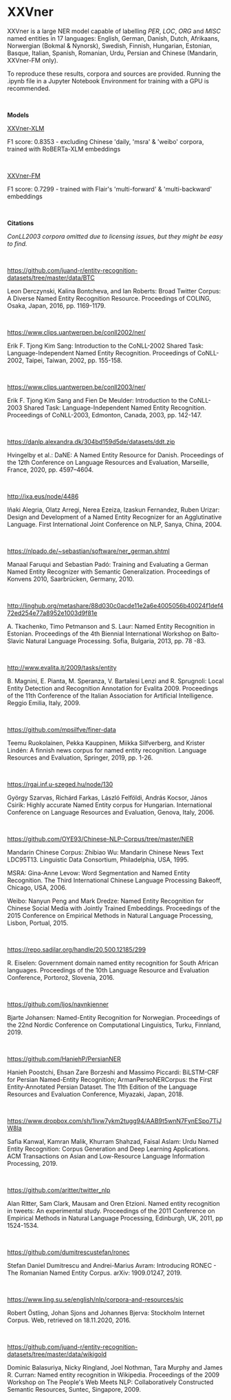 # XXVner


XXVner is a large NER model capable of labelling *PER*, *LOC*, *ORG* and *MISC* named entities in 17 languages: English, German, Danish, Dutch, Afrikaans, Norwergian (Bokmal & Nynorsk), Swedish, Finnish, Hungarian, Estonian, Basque, Italian, Spanish, Romanian, Urdu, Persian and Chinese (Mandarin, XXVner-FM only).

To reproduce these results, corpora and sources are provided. Running the .ipynb file in a Jupyter Notebook Environment for training with a GPU is recommended.

&nbsp;

**Models**

[XXVner-XLM](https://drive.google.com/file/d/10txivO02tKV7kXT6ja9VnGfgRhZG10nD) 

F1 score: 0.8353 - excluding Chinese 'daily, 'msra' & 'weibo' corpora, trained with RoBERTa-XLM embeddings

&nbsp;

[XXVner-FM](https://drive.google.com/file/d/1ViwtJVWgTrBNrojNc9VKd3GplvYK7vT1)  

F1 score: 0.7299 - trained  with Flair's 'multi-forward' & 'multi-backward' embeddings

&nbsp;

**Citations**

*ConLL2003 corpora omitted due to licensing issues, but they might be easy to find.*
 
&nbsp;

https://github.com/juand-r/entity-recognition-datasets/tree/master/data/BTC 

Leon Derczynski, Kalina Bontcheva, and Ian Roberts: Broad Twitter Corpus: A Diverse Named Entity Recognition Resource. Proceedings of COLING, Osaka, Japan, 2016, pp. 1169-1179.
 
&nbsp;
 
https://www.clips.uantwerpen.be/conll2002/ner/ 

Erik F. Tjong Kim Sang: Introduction to the CoNLL-2002 Shared Task: Language-Independent Named Entity Recognition. Proceedings of CoNLL-2002, Taipei, Taiwan, 2002, pp. 155-158.
 
&nbsp;
 
https://www.clips.uantwerpen.be/conll2003/ner/ 

Erik F. Tjong Kim Sang and Fien De Meulder: Introduction to the CoNLL-2003 Shared Task: Language-Independent Named Entity Recognition. Proceedings of CoNLL-2003, Edmonton, Canada, 2003, pp. 142-147.
 
&nbsp;
 
https://danlp.alexandra.dk/304bd159d5de/datasets/ddt.zip

Hvingelby et al.: DaNE: A Named Entity Resource for Danish. Proceedings of the 12th Conference on Language Resources and Evaluation, Marseille, France, 2020, pp. 4597–4604.
 
&nbsp;
 
http://ixa.eus/node/4486

Iñaki Alegria, Olatz Arregi, Nerea Ezeiza, Izaskun Fernandez, Ruben Urizar: Design and Development of a Named Entity Recognizer for an Agglutinative Language. First International Joint Conference on NLP, Sanya, China, 2004.
 
&nbsp;
 
https://nlpado.de/~sebastian/software/ner_german.shtml

Manaal Faruqui and Sebastian Padó: Training and Evaluating a German Named Entity Recognizer with Semantic Generalization. Proceedings of Konvens 2010, Saarbrücken, Germany, 2010.
 
&nbsp;
 
http://linghub.org/metashare/88d030c0acde11e2a6e4005056b40024f1def472ed254e77a8952e1003d9f81e 

A. Tkachenko, Timo Petmanson and S. Laur: Named Entity Recognition in Estonian. Proceedings of the 4th Biennial International Workshop on Balto-Slavic Natural Language Processing. Sofia, Bulgaria, 2013, pp. 78 -83.
 
&nbsp;
 
http://www.evalita.it/2009/tasks/entity 

B. Magnini, E. Pianta, M. Speranza, V. Bartalesi Lenzi and R. Sprugnoli: Local Entity Detection and Recognition Annotation for Evalita 2009. Proceedings of the 11th Conference of the Italian Association for Artificial Intelligence. Reggio Emilia, Italy, 2009.
 
&nbsp;
 
https://github.com/mpsilfve/finer-data 

Teemu Ruokolainen, Pekka Kauppinen, Miikka Silfverberg, and Krister Lindén: A finnish news corpus for named entity recognition. Language Resources and Evaluation, Springer, 2019, pp. 1-26.
 
&nbsp;
 
https://rgai.inf.u-szeged.hu/node/130 

György Szarvas, Richárd Farkas, László Felföldi, András Kocsor, János Csirik: Highly accurate Named Entity corpus for Hungarian. International Conference on Language Resources and Evaluation, Genova, Italy, 2006.
 
&nbsp;
 
https://github.com/OYE93/Chinese-NLP-Corpus/tree/master/NER

Mandarin Chinese Corpus: Zhibiao Wu: Mandarin Chinese News Text LDC95T13. Linguistic Data Consortium, Philadelphia, USA, 1995.

MSRA: Gina-Anne Levow: Word Segmentation and Named Entity Recognition. The Third International Chinese Language Processing Bakeoff, Chicago, USA, 2006.

Weibo: Nanyun Peng and Mark Dredze: Named Entity Recognition for Chinese Social Media with Jointly Trained Embeddings. Proceedings of the 2015 Conference on Empirical Methods in Natural Language Processing, Lisbon, Portual, 2015.
 
&nbsp;
 
https://repo.sadilar.org/handle/20.500.12185/299 

R. Eiselen: Government domain named entity recognition for South African languages. Proceedings of the 10th Language Resource and Evaluation Conference, Portorož, Slovenia, 2016.
 
&nbsp;
 
https://github.com/ljos/navnkjenner

Bjarte Johansen: Named-Entity Recognition for Norwegian. Proceedings of the 22nd Nordic Conference on Computational Linguistics, Turku, Finnland, 2019.
 
&nbsp;
 
https://github.com/HaniehP/PersianNER 

Hanieh Poostchi, Ehsan Zare Borzeshi and Massimo Piccardi: BiLSTM-CRF for Persian Named-Entity Recognition; ArmanPersoNERCorpus: the First Entity-Annotated Persian Dataset. The 11th Edition of the Language Resources and Evaluation Conference, Miyazaki, Japan, 2018.
 
&nbsp;
 
https://www.dropbox.com/sh/1ivw7ykm2tugg94/AAB9t5wnN7FynESpo7TjJW8la 

Safia Kanwal, Kamran Malik, Khurram Shahzad, Faisal Aslam: Urdu Named Entity Recognition: Corpus Generation and Deep Learning Applications. ACM Transactions on Asian and Low-Resource Language Information Processing, 2019.
 
&nbsp;
 
https://github.com/aritter/twitter_nlp 

Alan Ritter, Sam Clark, Mausam and Oren Etzioni. Named entity recognition in tweets: An experimental study. Proceedings of the 2011 Conference on Empirical Methods in Natural Language Processing, Edinburgh, UK, 2011, pp 1524-1534.
 
&nbsp;
 
https://github.com/dumitrescustefan/ronec 

Stefan Daniel Dumitrescu and Andrei-Marius Avram: Introducing RONEC - The Romanian Named Entity Corpus. arXiv: 1909.01247, 2019.
 
&nbsp;
 
https://www.ling.su.se/english/nlp/corpora-and-resources/sic 

Robert Östling, Johan Sjons and Johannes Bjerva: Stockholm Internet Corpus. Web, retrieved on 18.11.2020, 2016.
 
&nbsp;
 
https://github.com/juand-r/entity-recognition-datasets/tree/master/data/wikigold

Dominic Balasuriya, Nicky Ringland, Joel Nothman, Tara Murphy and James R. Curran: Named entity recognition in Wikipedia. Proceedings of the 2009 Workshop on The People's Web Meets NLP: Collaboratively Constructed Semantic Resources, Suntec, Singapore, 2009.
